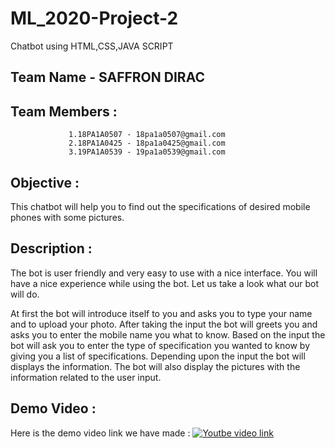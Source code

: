 # ML_2020-Project-2
Chatbot using HTML,CSS,JAVA SCRIPT

## Team Name - SAFFRON DIRAC 
## Team Members :
                 1.18PA1A0507 - 18pa1a0507@gmail.com
                 2.18PA1A0425 - 18pa1a0425@gmail.com
                 3.19PA1A0539 - 19pa1a0539@gmail.com

## Objective :

This chatbot will help you to find out the specifications of desired mobile phones with some pictures.

## Description :

The bot is user friendly and very easy to use with a nice interface. You will have a nice experience while using the bot. Let us take a look what our bot will do.

At first the bot will introduce itself to you and asks you to type your name and to upload your photo. After taking the input the bot will greets you and asks you to enter the mobile name you what to know. Based on the input the bot will ask you to enter the type of specification you wanted to know by giving you a list of specifications. Depending upon the input the bot will displays the information. The bot will also display the pictures with the information related to the user input.


## Demo Video :

Here is the demo video link we have made :
[![Youtbe video link](https://img.youtube.com/vi/SeDAV7Cd1FE/0.jpg)](https://www.youtube.com/watch?v=SeDAV7Cd1FE)
